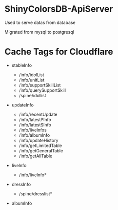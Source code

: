 # ShinyColorsDB-ApiServer

Used to serve datas from database

Migrated from mysql to postgresql

# Cache Tags for Cloudflare

- stableInfo
    - /info/idolList
    - /info/unitList
    - /info/supportSkillList
    - /info/querySupportSkill
    - /spine/idollist

- updateInfo
    - /info/recentUpdate
    - /info/latestPInfo
    - /info/latestSInfo
    - /info/liveInfos
    - /info/albumInfo
    - /info/updateHistory
    - /info/getLimitedTable
    - /info/getGeneralTable
    - /info/getAllTable

- liveInfo
    - /info/liveInfo*

- dressInfo
    - /spine/dresslist*

- albumInfo
    